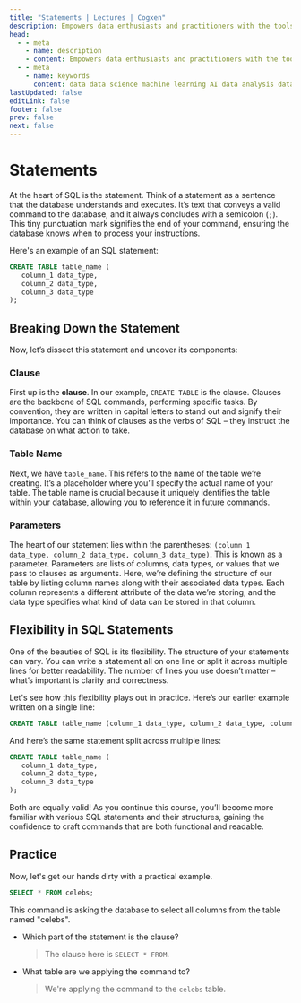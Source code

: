 ```yaml
---
title: "Statements | Lectures | Cogxen"
description: Empowers data enthusiasts and practitioners with the tools and knowledge to unlock the potential of data.
head:
  - - meta
    - name: description
    - content: Empowers data enthusiasts and practitioners with the tools and knowledge to unlock the potential of data.
  - - meta
    - name: keywords
      content: data data science machine learning AI data analysis data-driven data enthusiasts data practitioners
lastUpdated: false
editLink: false
footer: false
prev: false
next: false
---
```


# Statements

At the heart of SQL is the statement. Think of a statement as a sentence that the database understands and executes. It’s text that conveys a valid command to the database, and it always concludes with a semicolon (`;`). This tiny punctuation mark signifies the end of your command, ensuring the database knows when to process your instructions.

Here's an example of an SQL statement:

```sql :line-numbers
CREATE TABLE table_name (
   column_1 data_type,
   column_2 data_type,
   column_3 data_type
);
```

## Breaking Down the Statement

Now, let’s dissect this statement and uncover its components:

### Clause

First up is the **clause**. In our example, `CREATE TABLE` is the clause. Clauses are the backbone of SQL commands, performing specific tasks. By convention, they are written in capital letters to stand out and signify their importance. You can think of clauses as the verbs of SQL – they instruct the database on what action to take.

### Table Name

Next, we have `table_name`. This refers to the name of the table we’re creating. It’s a placeholder where you’ll specify the actual name of your table. The table name is crucial because it uniquely identifies the table within your database, allowing you to reference it in future commands.

### Parameters

The heart of our statement lies within the parentheses: `(column_1 data_type, column_2 data_type, column_3 data_type)`. This is known as a parameter. Parameters are lists of columns, data types, or values that we pass to clauses as arguments. Here, we’re defining the structure of our table by listing column names along with their associated data types. Each column represents a different attribute of the data we’re storing, and the data type specifies what kind of data can be stored in that column.

## Flexibility in SQL Statements

One of the beauties of SQL is its flexibility. The structure of your statements can vary. You can write a statement all on one line or split it across multiple lines for better readability. The number of lines you use doesn’t matter – what’s important is clarity and correctness.

Let's see how this flexibility plays out in practice. Here’s our earlier example written on a single line:

```sql :line-numbers
CREATE TABLE table_name (column_1 data_type, column_2 data_type, column_3 data_type);
```

And here’s the same statement split across multiple lines:

```sql :line-numbers
CREATE TABLE table_name (
   column_1 data_type,
   column_2 data_type,
   column_3 data_type
);
```

Both are equally valid! As you continue this course, you’ll become more familiar with various SQL statements and their structures, gaining the confidence to craft commands that are both functional and readable.

## Practice

Now, let's get our hands dirty with a practical example.

```sql :line-numbers
SELECT * FROM celebs;
```

This command is asking the database to select all columns from the table named "celebs".

- Which part of the statement is the clause?

  > The clause here is `SELECT * FROM`.

- What table are we applying the command to?

  > We're applying the command to the `celebs` table.
